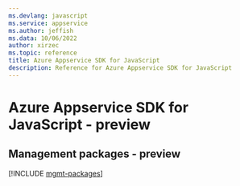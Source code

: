 ```yaml
---
ms.devlang: javascript
ms.service: appservice
ms.author: jeffish
ms.data: 10/06/2022
author: xirzec
ms.topic: reference
title: Azure Appservice SDK for JavaScript
description: Reference for Azure Appservice SDK for JavaScript
---
```

# Azure Appservice SDK for JavaScript - preview

## Management packages - preview
[!INCLUDE [mgmt-packages](appservice-mgmt-index.md)]
